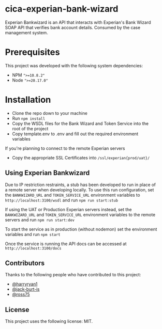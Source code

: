 # cica-experian-bank-wizard

Experian Bankwizard is an API that interacts with Experian's Bank Wizard SOAP API that verifies bank account details. Consumed by the case management system.

# Prerequisites

This project was developed with the following system dependencies:
- NPM `">=10.8.2"`
- Node `">=20.17.0"`

# Installation

- Clone the repo down to your machine
- Run `npm install`
- Copy the WSDL files for the Bank Wizard and Token Service into the root of the project
- Copy template.env to .env and fill out the required environment variables

If you're planning to connect to the remote Experian servers
- Copy the appropriate SSL Certificates into `/ssl/experian{prod/uat}/`

## Using Experian Bankwizard

Due to IP restriction restraints, a stub has been developed to run in place of a remote server when developing locally.
To use this run configuration, set the `BANKWIZARD_URL` and `TOKEN_SERVICE_URL` environment variables to `http://localhost:3100/wsdl` and run `npm run start:stub`

If using the UAT or Production Experian servers instead, set the `BANKWIZARD_URL` and `TOKEN_SERVICE_URL` environment variables to the remote servers and run `npm run start:dev`

To start the service as in production (without nodemon) set the environment variables and run `npm start`

Once the service is running the API docs can be accessed at `http://localhost:3100/docs`

## Contributors

Thanks to the following people who have contributed to this project:

-   [@harryryan1](https://github.com/harryryan1)
-   [@jack-burt-is](https://github.com/jack-burt-is)
-   [@ross75](https://github.com/ross75)

## License

This project uses the following license: MIT.
